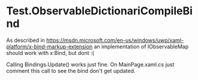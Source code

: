 # Test.ObservableDictionariCompileBind
As described in https://msdn.microsoft.com/en-us/windows/uwp/xaml-platform/x-bind-markup-extension an implementation of IObservableMap should work with x:Bind, but dont :(

Calling Bindings.Update() works just fine. On MainPage.xaml.cs just comment this call to see the bind don't get updated.
